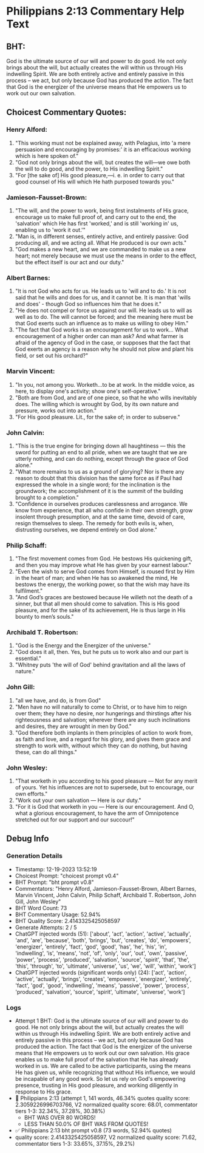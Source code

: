 # Philippians 2:13 Commentary Help Text

## BHT:
God is the ultimate source of our will and power to do good. He not only brings about the will, but actually creates the will within us through His indwelling Spirit. We are both entirely active and entirely passive in this process – we act, but only because God has produced the action. The fact that God is the energizer of the universe means that He empowers us to work out our own salvation.

## Choicest Commentary Quotes:
### Henry Alford:
1. "This working must not be explained away, with Pelagius, into 'a mere persuasion and encouraging by promises:' it is an efficacious working which is here spoken of."
2. "God not only brings about the will, but creates the will—we owe both the will to do good, and the power, to His indwelling Spirit."
3. "For [the sake of] His good pleasure,—i. e. in order to carry out that good counsel of His will which He hath purposed towards you."

### Jamieson-Fausset-Brown:
1. "The will, and the power to work, being first instalments of His grace, encourage us to make full proof of, and carry out to the end, the 'salvation' which He has first 'worked,' and is still 'working in' us, enabling us to 'work it out.'" 
2. "Man is, in different senses, entirely active, and entirely passive: God producing all, and we acting all. What He produced is our own acts."
3. "God makes a new heart, and we are commanded to make us a new heart; not merely because we must use the means in order to the effect, but the effect itself is our act and our duty."

### Albert Barnes:
1. "It is not God who acts for us. He leads us to 'will and to do.' It is not said that he wills and does for us, and it cannot be. It is man that 'wills and does' - though God so influences him that he does it."
2. "He does not compel or force us against our will. He leads us to will as well as to do. The will cannot be forced; and the meaning here must be that God exerts such an influence as to make us willing to obey Him."
3. "The fact that God works is an encouragement for us to work... What encouragement of a higher order can man ask? And what farmer is afraid of the agency of God in the case, or supposes that the fact that God exerts an agency is a reason why he should not plow and plant his field, or set out his orchard?"

### Marvin Vincent:
1. "In you, not among you. Worketh...to be at work. In the middle voice, as here, to display one's activity; show one's self-operative."
2. "Both are from God, and are of one piece, so that he who wills inevitably does. The willing which is wrought by God, by its own nature and pressure, works out into action."
3. "For His good pleasure. Lit., for the sake of; in order to subserve."

### John Calvin:
1. "This is the true engine for bringing down all haughtiness — this the sword for putting an end to all pride, when we are taught that we are utterly nothing, and can do nothing, except through the grace of God alone."
2. "What more remains to us as a ground of glorying? Nor is there any reason to doubt that this division has the same force as if Paul had expressed the whole in a single word; for the inclination is the groundwork; the accomplishment of it is the summit of the building brought to a completion."
3. "Confidence in ourselves produces carelessness and arrogance. We know from experience, that all who confide in their own strength, grow insolent through presumption, and at the same time, devoid of care, resign themselves to sleep. The remedy for both evils is, when, distrusting ourselves, we depend entirely on God alone."

### Philip Schaff:
1. "The first movement comes from God. He bestows His quickening gift, and then you may improve what He has given by your earnest labour."
2. "Even the wish to serve God comes from Himself, is roused first by Him in the heart of man; and when He has so awakened the mind, He bestows the energy, the working power, so that the wish may have its fulfilment."
3. "And God’s graces are bestowed because He willeth not the death of a sinner, but that all men should come to salvation. This is His good pleasure, and for the sake of its achievement, He is thus large in His bounty to men’s souls."

### Archibald T. Robertson:
1. "God is the Energy and the Energizer of the universe."
2. "God does it all, then. Yes, but he puts us to work also and our part is essential."
3. "Whitney puts 'the will of God' behind gravitation and all the laws of nature."

### John Gill:
1. "all we have, and do, is from God"
2. "Men have no will naturally to come to Christ, or to have him to reign over them; they have no desire, nor hungerings and thirstings after his righteousness and salvation; wherever there are any such inclinations and desires, they are wrought in men by God."
3. "God therefore both implants in them principles of action to work from, as faith and love, and a regard for his glory, and gives them grace and strength to work with, without which they can do nothing, but having these, can do all things."

### John Wesley:
1. "That worketh in you according to his good pleasure — Not for any merit of yours. Yet his influences are not to supersede, but to encourage, our own efforts."
2. "Work out your own salvation — Here is our duty."
3. "For it is God that worketh in you — Here is our encouragement. And O, what a glorious encouragement, to have the arm of Omnipotence stretched out for our support and our succour!"


## Debug Info
### Generation Details
- Timestamp: 12-19-2023 13:52:19
- Choicest Prompt: "choicest prompt v0.4"
- BHT Prompt: "bht prompt v0.8"
- Commentators: "Henry Alford, Jamieson-Fausset-Brown, Albert Barnes, Marvin Vincent, John Calvin, Philip Schaff, Archibald T. Robertson, John Gill, John Wesley"
- BHT Word Count: 73
- BHT Commentary Usage: 52.94%
- BHT Quality Score: 2.4143325425058597
- Generate Attempts: 2 / 5
- ChatGPT injected words (51):
	['about', 'act', 'action', 'active', 'actually', 'and', 'are', 'because', 'both', 'brings', 'but', 'creates', 'do', 'empowers', 'energizer', 'entirely', 'fact', 'god', 'good', 'has', 'he', 'his', 'in', 'indwelling', 'is', 'means', 'not', 'of', 'only', 'our', 'out', 'own', 'passive', 'power', 'process', 'produced', 'salvation', 'source', 'spirit', 'that', 'the', 'this', 'through', 'to', 'ultimate', 'universe', 'us', 'we', 'will', 'within', 'work']
- ChatGPT injected words (significant words only) (24):
	['act', 'action', 'active', 'actually', 'brings', 'creates', 'empowers', 'energizer', 'entirely', 'fact', 'god', 'good', 'indwelling', 'means', 'passive', 'power', 'process', 'produced', 'salvation', 'source', 'spirit', 'ultimate', 'universe', 'work']

### Logs
- Attempt 1 BHT: God is the ultimate source of our will and power to do good. He not only brings about the will, but actually creates the will within us through His indwelling Spirit. We are both entirely active and entirely passive in this process – we act, but only because God has produced the action. The fact that God is the energizer of the universe means that He empowers us to work out our own salvation. His grace enables us to make full proof of the salvation that He has already worked in us. We are called to be active participants, using the means He has given us, while recognizing that without His influence, we would be incapable of any good work. So let us rely on God's empowering presence, trusting in His good pleasure, and working diligently in response to His grace.
- 🔄 Philippians 2:13 (attempt 1, 141 words, 46.34% quotes quality score: 2.3059226996703766, V2 normalized quality score: 68.01, commentator tiers 1-3: 32.34%, 37.28%, 30.38%) 
	- BHT WAS OVER 80 WORDS! 
	- LESS THAN 50.0% OF BHT WAS FROM QUOTES!
- ✅ Philippians 2:13 bht prompt v0.8 (73 words, 52.94% quotes)
- quality score: 2.4143325425058597, V2 normalized quality score: 71.62, commentator tiers 1-3: 33.65%, 37.15%, 29.2%)